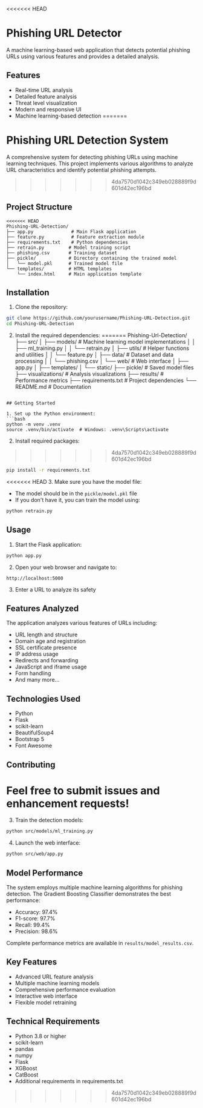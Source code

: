 <<<<<<< HEAD
# Phishing URL Detector

A machine learning-based web application that detects potential phishing URLs using various features and provides a detailed analysis.

## Features

- Real-time URL analysis
- Detailed feature analysis
- Threat level visualization
- Modern and responsive UI
- Machine learning-based detection
=======
# Phishing URL Detection System

A comprehensive system for detecting phishing URLs using machine learning techniques. This project implements various algorithms to analyze URL characteristics and identify potential phishing attempts.
>>>>>>> 4da7570d1042c349eb028889f9d601d42ec196bd

## Project Structure

```
<<<<<<< HEAD
Phishing-URL-Detection/
├── app.py              # Main Flask application
├── feature.py          # Feature extraction module
├── requirements.txt    # Python dependencies
├── retrain.py         # Model training script
├── phishing.csv       # Training dataset
├── pickle/            # Directory containing the trained model
│   └── model.pkl      # Trained model file
└── templates/         # HTML templates
    └── index.html     # Main application template
```

## Installation

1. Clone the repository:
```bash
git clone https://github.com/yourusername/Phishing-URL-Detection.git
cd Phishing-URL-Detection
```

2. Install the required dependencies:
=======
Phishing-Url-Detection/
├── src/
│   ├── models/           # Machine learning model implementations
│   │   ├── ml_training.py
│   │   └── retrain.py
│   ├── utils/           # Helper functions and utilities
│   │   └── feature.py
│   ├── data/            # Dataset and data processing
│   │   └── phishing.csv
│   └── web/             # Web interface
│       ├── app.py
│       ├── templates/
│       └── static/
├── pickle/              # Saved model files
├── visualizations/      # Analysis visualizations
├── results/            # Performance metrics
├── requirements.txt    # Project dependencies
└── README.md          # Documentation
```

## Getting Started

1. Set up the Python environment:
```bash
python -m venv .venv
source .venv/bin/activate  # Windows: .venv\Scripts\activate
```

2. Install required packages:
>>>>>>> 4da7570d1042c349eb028889f9d601d42ec196bd
```bash
pip install -r requirements.txt
```

<<<<<<< HEAD
3. Make sure you have the model file:
   - The model should be in the `pickle/model.pkl` file
   - If you don't have it, you can train the model using:
   ```bash
   python retrain.py
   ```

## Usage

1. Start the Flask application:
```bash
python app.py
```

2. Open your web browser and navigate to:
```
http://localhost:5000
```

3. Enter a URL to analyze its safety

## Features Analyzed

The application analyzes various features of URLs including:
- URL length and structure
- Domain age and registration
- SSL certificate presence
- IP address usage
- Redirects and forwarding
- JavaScript and iframe usage
- Form handling
- And many more...

## Technologies Used

- Python
- Flask
- scikit-learn
- BeautifulSoup4
- Bootstrap 5
- Font Awesome

## Contributing

Feel free to submit issues and enhancement requests!
=======
3. Train the detection models:
```bash
python src/models/ml_training.py
```

4. Launch the web interface:
```bash
python src/web/app.py
```

## Model Performance

The system employs multiple machine learning algorithms for phishing detection. The Gradient Boosting Classifier demonstrates the best performance:
- Accuracy: 97.4%
- F1-score: 97.7%
- Recall: 99.4%
- Precision: 98.6%

Complete performance metrics are available in `results/model_results.csv`.

## Key Features

- Advanced URL feature analysis
- Multiple machine learning models
- Comprehensive performance evaluation
- Interactive web interface
- Flexible model retraining

## Technical Requirements

- Python 3.8 or higher
- scikit-learn
- pandas
- numpy
- Flask
- XGBoost
- CatBoost
- Additional requirements in requirements.txt
>>>>>>> 4da7570d1042c349eb028889f9d601d42ec196bd

